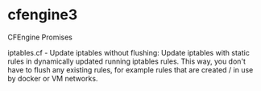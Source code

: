 # cfengine3
CFEngine Promises

iptables.cf - Update iptables without flushing: Update iptables with static
rules in dynamically updated running iptables rules. This way, you don't
have to flush any existing rules, for example rules that are created / in use
by docker or VM networks.

